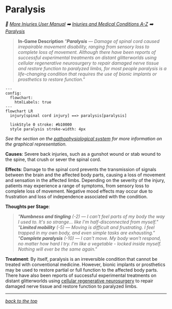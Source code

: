 # Paralysis

<!-- @generate_breadcrumb_trail {"template": "_:file_folder: {0}_", "connector": " :arrow_right: "} -->
_:file_folder: [More Injuries User Manual](/docs/wiki/README.md) :arrow_right: [Injuries and Medical Conditions A-Z](/docs/wiki/injuries/README.md) :arrow_right: [Paralysis](/docs/wiki/injuries/paralysis.md)_
<!-- @end_generated_block -->

> **In-Game Description**
> _"**Paralysis** &mdash; Damage of spinal cord caused irrepairable movement disability, ranging from sensory loss to complete loss of movement. Although there have been reports of successful experimental treatments on distant glitterworlds using cellular regenerative neurosurgery to repair damaged nerve tissue and restore function to paralyzed limbs, for most people paralysis is a life-changing condition that requires the use of bionic implants or prosthetics to restore function."_

```mermaid
---
config:
  flowchart:
    htmlLabels: true
---
flowchart LR
  injury[spinal cord injury] ==> paralysis[paralysis]

  linkStyle 0 stroke: #b10000
  style paralysis stroke-width: 4px
```

*See the section on the [pathophysiological system](/docs/wiki/pathophysiological-system.md#pathophysiological-system) for more information on the graphical representation.*

**Causes**: Severe back injuries, such as a gunshot wound or stab wound to the spine, that crush or sever the spinal cord.

**Effects**: Damage to the spinal cord prevents the transmission of signals between the brain and the affected body parts, causing a loss of movement and sensation in the affected limbs. Depending on the severity of the injury, patients may experience a range of symptoms, from sensory loss to complete loss of movement. Negative mood effects may occur due to frustration and loss of independence associated with the condition.

**Thoughts per Stage**:
> _"**Numbness and tingling** (-2) &mdash; I can't feel parts of my body the way I used to. It's so strange... like I'm half-disconnected from myself."_  
> _"**Limited mobility** (-5) &mdash; Moving is difficult and frustrating. I feel trapped in my own body, and even simple tasks are exhausting."_  
> _"**Complete paralysis** (-10) &mdash; I can't move. My body won't respond, no matter how hard I try. I'm like a vegetable - locked inside myself. Nothing will ever be the same again."_

**Treatment**: By itself, paralysis is an irreversible condition that cannot be treated with conventional medicine. However, bionic implants or prosthetics may be used to restore partial or full function to the affected body parts. There have also been reports of successful experimental treatments on distant glitterworlds using [cellular regenerative neurosurgery](/docs/wiki/surgeries.md#cellular-regenerative-neurosurgery) to repair damaged nerve tissue and restore function to paralyzed limbs.

<!-- @generate_link_to_top {"template": "---\n_[back to the top]({1})_"} -->
---
_[back to the top](#paralysis)_
<!-- @end_generated_block -->
